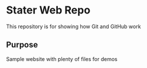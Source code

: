 # Stater Web Repo

This repository is for showing how Git and GitHub work

## Purpose

Sample website with plenty of files for demos



